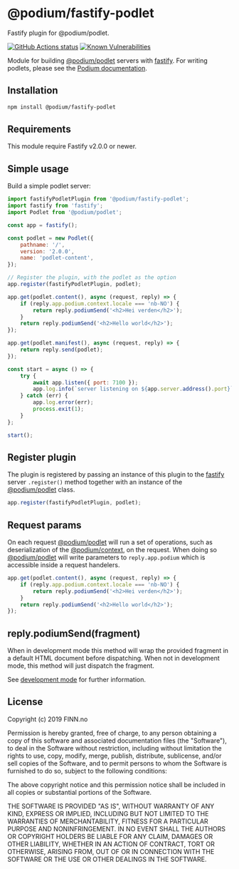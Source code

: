 # @podium/fastify-podlet

Fastify plugin for @podium/podlet.

[![GitHub Actions status](https://github.com/podium-lib/fastify-podlet/workflows/Run%20Lint%20and%20Tests/badge.svg)](https://github.com/podium-lib/fastify-podlet/actions?query=workflow%3A%22Run+Lint+and+Tests%22)
[![Known Vulnerabilities](https://snyk.io/test/github/podium-lib/fastify-podlet/badge.svg)](https://snyk.io/test/github/podium-lib/fastify-podlet)

Module for building [@podium/podlet] servers with [fastify]. For writing podlets,
please see the [Podium documentation].

## Installation

```bash
npm install @podium/fastify-podlet
```

## Requirements

This module require Fastify v2.0.0 or newer.

## Simple usage

Build a simple podlet server:

```js
import fastifyPodletPlugin from '@podium/fastify-podlet';
import fastify from 'fastify';
import Podlet from '@podium/podlet';

const app = fastify();

const podlet = new Podlet({
    pathname: '/',
    version: '2.0.0',
    name: 'podlet-content',
});

// Register the plugin, with the podlet as the option
app.register(fastifyPodletPlugin, podlet);

app.get(podlet.content(), async (request, reply) => {
    if (reply.app.podium.context.locale === 'nb-NO') {
        return reply.podiumSend('<h2>Hei verden</h2>');
    }
    return reply.podiumSend('<h2>Hello world</h2>');
});

app.get(podlet.manifest(), async (request, reply) => {
    return reply.send(podlet);
});

const start = async () => {
    try {
        await app.listen({ port: 7100 });
        app.log.info(`server listening on ${app.server.address().port}`);
    } catch (err) {
        app.log.error(err);
        process.exit(1);
    }
};

start();
```

## Register plugin

The plugin is registered by passing an instance of this plugin to the [fastify]
server `.register()` method together with an instance of the [@podium/podlet]
class.

```js
app.register(fastifyPodletPlugin, podlet);
```

## Request params

On each request [@podium/podlet] will run a set of operations, such as
deserialization of the [@podium/context], on the request. When doing so
[@podium/podlet] will write parameters to `reply.app.podium` which is
accessible inside a request handelers.

```js
app.get(podlet.content(), async (request, reply) => {
    if (reply.app.podium.context.locale === 'nb-NO') {
        return reply.podiumSend('<h2>Hei verden</h2>');
    }
    return reply.podiumSend('<h2>Hello world</h2>');
});
```

## reply.podiumSend(fragment)

When in development mode this method will wrap the provided fragment in a
default HTML document before dispatching. When not in development mode, this
method will just dispatch the fragment.

See [development mode] for further information.

## License

Copyright (c) 2019 FINN.no

Permission is hereby granted, free of charge, to any person obtaining a copy
of this software and associated documentation files (the "Software"), to deal
in the Software without restriction, including without limitation the rights
to use, copy, modify, merge, publish, distribute, sublicense, and/or sell
copies of the Software, and to permit persons to whom the Software is
furnished to do so, subject to the following conditions:

The above copyright notice and this permission notice shall be included in all
copies or substantial portions of the Software.

THE SOFTWARE IS PROVIDED "AS IS", WITHOUT WARRANTY OF ANY KIND, EXPRESS OR
IMPLIED, INCLUDING BUT NOT LIMITED TO THE WARRANTIES OF MERCHANTABILITY,
FITNESS FOR A PARTICULAR PURPOSE AND NONINFRINGEMENT. IN NO EVENT SHALL THE
AUTHORS OR COPYRIGHT HOLDERS BE LIABLE FOR ANY CLAIM, DAMAGES OR OTHER
LIABILITY, WHETHER IN AN ACTION OF CONTRACT, TORT OR OTHERWISE, ARISING FROM,
OUT OF OR IN CONNECTION WITH THE SOFTWARE OR THE USE OR OTHER DEALINGS IN THE
SOFTWARE.

[development mode]: https://github.com/podium-lib/podlet/blob/main/README.md#development-mode 'Development mode'
[@podium/context locale parser]: https://github.com/podium-lib/context#locale-1 '@podium/context locale parser'
[Podium documentation]: https://podium-lib.io/ 'Podium documentation'
[@podium/context]: https://github.com/podium-lib/context '@podium/context'
[@podium/podlet]: https://github.com/podium-lib/podlet '@podium/podlet'
[fastify]: https://www.fastify.io/ 'Fastify'
